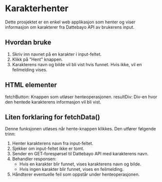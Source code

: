 # Karakterhenter

Dette prosjektet er en enkel web applikasjon som henter og viser informasjon om karakterer fra Dattebayo API av brukerens input.

## Hvordan bruke
1. Skriv inn navnet på en karakter i input-feltet.
2. Klikk på "Hent" knappen.
3. Karakterens navn og bilde vil bli vist hvis funnet. Hvis ikke, vil en feilmelding vises.


## HTML elementer
fetchButton: Knappen som utløser henteoperasjonen.
resultDiv: Div-en hvor den hentede karakterens informasjon vil bli vist.


## Liten forklaring for fetchData()
Denne funksjonen utløses når hente-knappen klikkes. Den utfører følgende trinn:
1. Henter karakterens navn fra input-feltet.
2. Sjekker om input-feltet ikke er tomt.
3. Sender en GET-forespørsel til Dattebayo API med karakterens navn.
4. Behandler responsen:
    - Hvis en karakter blir funnet, vises karakterens navn og bilde.
    - Hvis ingen karakter blir funnet, vises en feilmelding.
5. Håndterer eventuelle feil som oppstår under henteoperasjonen.

